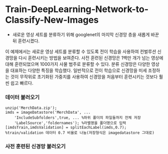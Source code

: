 # Train-DeepLearning-Network-to-Classify-New-Images
 - 새로운 영상 세트를 분류하기 위해 googlenet의 마지막 신경망 층을 새롭게 바꾼 뒤 훈련시켰다.

이 예제에서는 새로운 영상 세트를 분류할 수 있도록 전이 학습을 사용하여 컨벌루션 신경망을 다시 훈련시키는 방법을 보여준다.
사전 훈련된 신경망은 1백만 개가 넘는 영상에 대해 훈련되었으며 1000가지 사물 범주로 분류할 수 있다. 분류 신경망은 다양한 영상을 대표하는 다양한 특징을 학습했다.
일반적으로 전이 학습으로 신경망을 미세 조정하는 것이 무작위로 초기화된 가중치를 사용하여 신경망을 처음부터 훈련시키는 것보다 훨씬 쉽고 빠르다.

### 데이터 불러오기
```
unzip('MerchData.zip');
imds = imageDatastore('MerchData', ...
    'IncludeSubfolders',true, ... %하위 폴더의 파일들까지 전체 저장
    'LabelSource','foldernames'); %라벨명을 폴더명으로 입력
[imdsTrain,imdsValidation] = splitEachLabel(imds,0.7); %train/validation 데이터 0.7 비율로 나눔(저장형식은 imagedatastore 그대로)
```

### 사전 훈련된 신경망 불러오기
